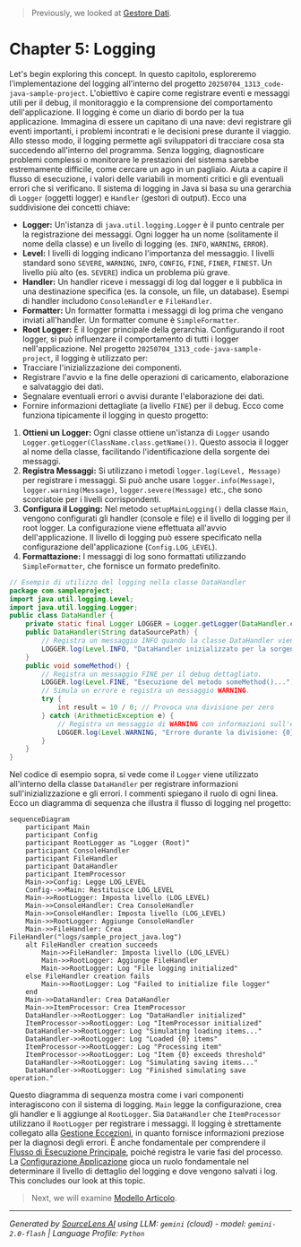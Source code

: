> Previously, we looked at [Gestore Dati](04_gestore-dati.md).

# Chapter 5: Logging
Let's begin exploring this concept. In questo capitolo, esploreremo l'implementazione del logging all'interno del progetto `20250704_1313_code-java-sample-project`. L'obiettivo è capire come registrare eventi e messaggi utili per il debug, il monitoraggio e la comprensione del comportamento dell'applicazione.
Il logging è come un diario di bordo per la tua applicazione. Immagina di essere un capitano di una nave: devi registrare gli eventi importanti, i problemi incontrati e le decisioni prese durante il viaggio. Allo stesso modo, il logging permette agli sviluppatori di tracciare cosa sta succedendo all'interno del programma.  Senza logging, diagnosticare problemi complessi o monitorare le prestazioni del sistema sarebbe estremamente difficile, come cercare un ago in un pagliaio.  Aiuta a capire il flusso di esecuzione, i valori delle variabili in momenti critici e gli eventuali errori che si verificano.
Il sistema di logging in Java si basa su una gerarchia di `Logger` (oggetti logger) e `Handler` (gestori di output).  Ecco una suddivisione dei concetti chiave:
*   **Logger:** Un'istanza di `java.util.logging.Logger` è il punto centrale per la registrazione dei messaggi. Ogni logger ha un nome (solitamente il nome della classe) e un livello di logging (es. `INFO`, `WARNING`, `ERROR`).
*   **Level:** I livelli di logging indicano l'importanza del messaggio. I livelli standard sono `SEVERE`, `WARNING`, `INFO`, `CONFIG`, `FINE`, `FINER`, `FINEST`. Un livello più alto (es. `SEVERE`) indica un problema più grave.
*   **Handler:** Un handler riceve i messaggi di log dal logger e li pubblica in una destinazione specifica (es. la console, un file, un database). Esempi di handler includono `ConsoleHandler` e `FileHandler`.
*   **Formatter:** Un formatter formatta i messaggi di log prima che vengano inviati all'handler. Un formatter comune è `SimpleFormatter`.
*   **Root Logger:** È il logger principale della gerarchia. Configurando il root logger, si può influenzare il comportamento di tutti i logger nell'applicazione.
Nel progetto `20250704_1313_code-java-sample-project`, il logging è utilizzato per:
*   Tracciare l'inizializzazione dei componenti.
*   Registrare l'avvio e la fine delle operazioni di caricamento, elaborazione e salvataggio dei dati.
*   Segnalare eventuali errori o avvisi durante l'elaborazione dei dati.
*   Fornire informazioni dettagliate (a livello `FINE`) per il debug.
Ecco come funziona tipicamente il logging in questo progetto:
1.  **Ottieni un Logger:** Ogni classe ottiene un'istanza di `Logger` usando `Logger.getLogger(ClassName.class.getName())`. Questo associa il logger al nome della classe, facilitando l'identificazione della sorgente dei messaggi.
2.  **Registra Messaggi:** Si utilizzano i metodi `logger.log(Level, Message)` per registrare i messaggi.  Si può anche usare `logger.info(Message)`, `logger.warning(Message)`, `logger.severe(Message)` etc., che sono scorciatoie per i livelli corrispondenti.
3.  **Configura il Logging:** Nel metodo `setupMainLogging()` della classe `Main`, vengono configurati gli handler (console e file) e il livello di logging per il root logger. La configurazione viene effettuata all'avvio dell'applicazione. Il livello di logging può essere specificato nella configurazione dell'applicazione (`Config.LOG_LEVEL`).
4.  **Formattazione:** I messaggi di log sono formattati utilizzando `SimpleFormatter`, che fornisce un formato predefinito.
```java
// Esempio di utilizzo del logging nella classe DataHandler
package com.sampleproject;
import java.util.logging.Level;
import java.util.logging.Logger;
public class DataHandler {
    private static final Logger LOGGER = Logger.getLogger(DataHandler.class.getName());
    public DataHandler(String dataSourcePath) {
        // Registra un messaggio INFO quando la classe DataHandler viene inizializzata.
        LOGGER.log(Level.INFO, "DataHandler inizializzato per la sorgente: {0}", dataSourcePath);
    }
    public void someMethod() {
        // Registra un messaggio FINE per il debug dettagliato.
        LOGGER.log(Level.FINE, "Esecuzione del metodo someMethod()...");
        // Simula un errore e registra un messaggio WARNING.
        try {
            int result = 10 / 0; // Provoca una divisione per zero
        } catch (ArithmeticException e) {
            // Registra un messaggio di WARNING con informazioni sull'eccezione.
            LOGGER.log(Level.WARNING, "Errore durante la divisione: {0}", e.getMessage());
        }
    }
}
```
Nel codice di esempio sopra, si vede come il `Logger` viene utilizzato all'interno della classe `DataHandler` per registrare informazioni sull'inizializzazione e gli errori. I commenti spiegano il ruolo di ogni linea.
Ecco un diagramma di sequenza che illustra il flusso di logging nel progetto:
```mermaid
sequenceDiagram
    participant Main
    participant Config
    participant RootLogger as "Logger (Root)"
    participant ConsoleHandler
    participant FileHandler
    participant DataHandler
    participant ItemProcessor
    Main->>Config: Legge LOG_LEVEL
    Config-->>Main: Restituisce LOG_LEVEL
    Main->>RootLogger: Imposta livello (LOG_LEVEL)
    Main->>ConsoleHandler: Crea ConsoleHandler
    Main->>ConsoleHandler: Imposta livello (LOG_LEVEL)
    Main->>RootLogger: Aggiunge ConsoleHandler
    Main->>FileHandler: Crea FileHandler("logs/sample_project_java.log")
    alt FileHandler creation succeeds
        Main->>FileHandler: Imposta livello (LOG_LEVEL)
        Main->>RootLogger: Aggiunge FileHandler
        Main->>RootLogger: Log "File logging initialized"
    else FileHandler creation fails
        Main->>RootLogger: Log "Failed to initialize file logger"
    end
    Main->>DataHandler: Crea DataHandler
    Main->>ItemProcessor: Crea ItemProcessor
    DataHandler->>RootLogger: Log "DataHandler initialized"
    ItemProcessor->>RootLogger: Log "ItemProcessor initialized"
    DataHandler->>RootLogger: Log "Simulating loading items..."
    DataHandler->>RootLogger: Log "Loaded {0} items"
    ItemProcessor->>RootLogger: Log "Processing item"
    ItemProcessor->>RootLogger: Log "Item {0} exceeds threshold"
    DataHandler->>RootLogger: Log "Simulating saving items..."
    DataHandler->>RootLogger: Log "Finished simulating save operation."
```
Questo diagramma di sequenza mostra come i vari componenti interagiscono con il sistema di logging.  `Main` legge la configurazione, crea gli handler e li aggiunge al `RootLogger`.  Sia `DataHandler` che `ItemProcessor` utilizzano il `RootLogger` per registrare i messaggi.
Il logging è strettamente collegato alla [Gestione Eccezioni](06_gestione-eccezioni.md), in quanto fornisce informazioni preziose per la diagnosi degli errori.  È anche fondamentale per comprendere il [Flusso di Esecuzione Principale](07_flusso-di-esecuzione-principale.md), poiché registra le varie fasi del processo. La [Configurazione Applicazione](01_configurazione-applicazione.md) gioca un ruolo fondamentale nel determinare il livello di dettaglio del logging e dove vengono salvati i log.
This concludes our look at this topic.

> Next, we will examine [Modello Articolo](06_modello-articolo.md).


---

*Generated by [SourceLens AI](https://github.com/openXFlow/sourceLensAI) using LLM: `gemini` (cloud) - model: `gemini-2.0-flash` | Language Profile: `Python`*